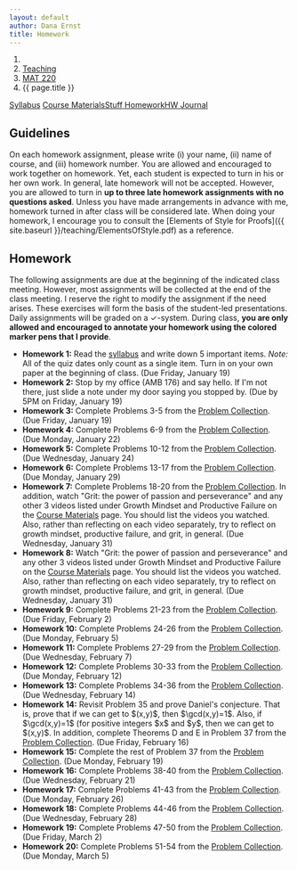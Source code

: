 ```yaml
---
layout: default
author: Dana Ernst
title: Homework
---
```


<ol class="breadcrumb">
  <li><a href="/"><i class="fa fa-home"></i></a></li>
  <li><a href="/teaching/">Teaching</a></li>
  <li><a href="/teaching/mat220s18">MAT 220</a></li>
  <li class="active">{{ page.title }}</li>
</ol>

<div class="row">
<div class="col-xs-12">
<div class="btn-group btn-group-justified">
<a class="btn btn-default btn-success" href="{{site.baseurl}}/teaching/mat220s18/syllabus/">Syllabus</a>
<a class="btn btn-default btn-primary" href="{{site.baseurl}}/teaching/mat220s18/materials/">
<span class="hidden-xs">Course Materials</span><span class="visible-xs">Stuff</span>
</a>
<a class="btn btn-default btn-warning" href="{{site.baseurl}}/teaching/mat220s18/homework/">
<span class="hidden-xs">Homework</span><span class="visible-xs">HW</span>
</a>
<a class="btn btn-default btn-info" href="{{site.baseurl}}/teaching/mat220s18/journal/">Journal</a>
</div>
</div>
</div>

## Guidelines ##
On each homework assignment, please write (i) your name, (ii) name of course, and (iii) homework number. You are allowed and encouraged to work together on homework. Yet, each student is expected to turn in his or her own work. In general, late homework will not be accepted. However, you are allowed to turn in **up to three late homework assignments with no questions asked**. Unless you have made arrangements in advance with me, homework turned in after class will be considered late. When doing your homework, I encourage you to consult the [Elements of Style for Proofs]({{ site.baseurl }}/teaching/ElementsOfStyle.pdf) as a reference.

## Homework ##
The following assignments are due at the beginning of the indicated class meeting. However, most assignments will be collected at the end of the class meeting.  I reserve the right to modify the assignment if the need arises.  These exercises will form the basis of the student-led presentations.  Daily assignments will be graded on a $\checkmark$-system.  During class, **you are only allowed and encouraged to annotate your homework using the colored marker pens that I provide**.

<ul class="fa-ul">
<li><i class="fa-li fa fa-edit"></i><b>Homework 1:</b> Read the <a href="{{site.baseurl}}/teaching/mat220s18/syllabus/">syllabus</a> and write down 5 important items.  <i>Note:</i>  All of the quiz dates only count as a single item.  Turn in on your own paper at the beginning of class. (Due Friday, January 19)</li>
<li><i class="fa-li fa fa-edit"></i><b>Homework 2:</b> Stop by my office (AMB 176) and say hello. If I'm not there, just slide a note under my door saying you stopped by. (Due by 5PM on Friday, January 19)</li>
<li><i class="fa-li fa fa-edit"></i><b>Homework 3:</b> Complete Problems 3-5 from the <a href="https://dcernst.github.io/teaching/mat220s18/220ProblemCollection.pdf">Problem Collection</a>. (Due Friday, January 19)</li>
<li><i class="fa-li fa fa-edit"></i><b>Homework 4:</b> Complete Problems 6-9 from the <a href="https://dcernst.github.io/teaching/mat220s18/220ProblemCollection.pdf">Problem Collection</a>. (Due Monday, January 22)</li>
<li><i class="fa-li fa fa-edit"></i><b>Homework 5:</b> Complete Problems 10-12 from the <a href="https://dcernst.github.io/teaching/mat220s18/220ProblemCollection.pdf">Problem Collection</a>. (Due Wednesday, January 24)</li>
<li><i class="fa-li fa fa-edit"></i><b>Homework 6:</b> Complete Problems 13-17 from the <a href="https://dcernst.github.io/teaching/mat220s18/220ProblemCollection.pdf">Problem Collection</a>. (Due Monday, January 29)</li>
<li><i class="fa-li fa fa-edit"></i><b>Homework 7:</b> Complete Problems 18-20 from the <a href="https://dcernst.github.io/teaching/mat220s18/220ProblemCollection.pdf">Problem Collection</a>. In addition, watch "Grit: the power of passion and perseverance" and any other 3 videos listed under Growth Mindset and Productive Failure on the <a href="{{site.baseurl}}/teaching/mat220s18/materials/">Course Materials</a> page. You should list the videos you watched. Also, rather than reflecting on each video separately, try to reflect on growth mindset, productive failure, and grit, in general. (Due Wednesday, January 31)</li>
<li><i class="fa-li fa fa-edit"></i><b>Homework 8:</b> Watch "Grit: the power of passion and perseverance" and any other 3 videos listed under Growth Mindset and Productive Failure on the <a href="{{site.baseurl}}/teaching/mat220s18/materials/">Course Materials</a> page. You should list the videos you watched. Also, rather than reflecting on each video separately, try to reflect on growth mindset, productive failure, and grit, in general. (Due Wednesday, January 31)</li>
<li><i class="fa-li fa fa-edit"></i><b>Homework 9:</b> Complete Problems 21-23 from the <a href="https://dcernst.github.io/teaching/mat220s18/220ProblemCollection.pdf">Problem Collection</a>. (Due Friday, February 2)</li>
<li><i class="fa-li fa fa-edit"></i><b>Homework 10:</b> Complete Problems 24-26 from the <a href="https://dcernst.github.io/teaching/mat220s18/220ProblemCollection.pdf">Problem Collection</a>. (Due Monday, February 5)</li>
<li><i class="fa-li fa fa-edit"></i><b>Homework 11:</b> Complete Problems 27-29 from the <a href="https://dcernst.github.io/teaching/mat220s18/220ProblemCollection.pdf">Problem Collection</a>. (Due Wednesday, February 7)</li>
<li><i class="fa-li fa fa-edit"></i><b>Homework 12:</b> Complete Problems 30-33 from the <a href="https://dcernst.github.io/teaching/mat220s18/220ProblemCollection.pdf">Problem Collection</a>. (Due Monday, February 12)</li>
<li><i class="fa-li fa fa-edit"></i><b>Homework 13:</b> Complete Problems 34-36 from the <a href="https://dcernst.github.io/teaching/mat220s18/220ProblemCollection.pdf">Problem Collection</a>. (Due Wednesday, February 14)</li>
<li><i class="fa-li fa fa-edit"></i><b>Homework 14:</b> Revisit Problem 35 and prove Daniel's conjecture.  That is, prove that if we can get to $(x,y)$, then $\gcd(x,y)=1$.  Also, if $\gcd(x,y)=1$ (for positive integers $x$ and $y$, then we can get to $(x,y)$. In addition, complete Theorems D and E in Problem 37 from the <a href="https://dcernst.github.io/teaching/mat220s18/220ProblemCollection.pdf">Problem Collection</a>. (Due Friday, February 16)</li>
<li><i class="fa-li fa fa-edit"></i><b>Homework 15:</b> Complete the rest of Problem 37 from the <a href="https://dcernst.github.io/teaching/mat220s18/220ProblemCollection.pdf">Problem Collection</a>. (Due Monday, February 19)</li>
<li><i class="fa-li fa fa-edit"></i><b>Homework 16:</b> Complete Problems 38-40 from the <a href="https://dcernst.github.io/teaching/mat220s18/220ProblemCollection.pdf">Problem Collection</a>. (Due Wednesday, February 21)</li>
<li><i class="fa-li fa fa-edit"></i><b>Homework 17:</b> Complete Problems 41-43 from the <a href="https://dcernst.github.io/teaching/mat220s18/220ProblemCollection.pdf">Problem Collection</a>. (Due Monday, February 26)</li>
<li><i class="fa-li fa fa-edit"></i><b>Homework 18:</b> Complete Problems 44-46 from the <a href="https://dcernst.github.io/teaching/mat220s18/220ProblemCollection.pdf">Problem Collection</a>. (Due Wednesday, February 28)</li>
<li><i class="fa-li fa fa-edit"></i><b>Homework 19:</b> Complete Problems 47-50 from the <a href="https://dcernst.github.io/teaching/mat220s18/220ProblemCollection.pdf">Problem Collection</a>. (Due Friday, March 2)</li>
<li><i class="fa-li fa fa-edit"></i><b>Homework 20:</b> Complete Problems 51-54 from the <a href="https://dcernst.github.io/teaching/mat220s18/220ProblemCollection.pdf">Problem Collection</a>. (Due Monday, March 5)</li>
</ul>
